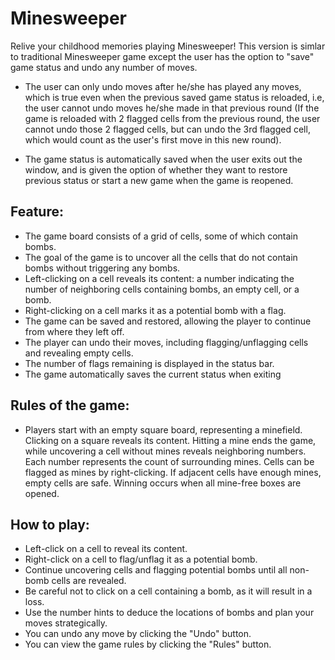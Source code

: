 # Minesweeper 



Relive your childhood memories playing Minesweeper! This version is simlar to traditional Minesweeper game except the user has the option to "save" game status and undo 
any number of moves. 


- The user can only undo moves after he/she has played any moves, which is true even when the previous 
saved game status is reloaded, i.e, the user cannot undo moves he/she made in that previous round 
(If the game is reloaded with 2 flagged cells from the previous round, the user cannot undo those 2
flagged cells, but can undo the 3rd flagged cell, which would count as the user's first move in this new round). 

- The game status is automatically saved when the user exits out the window, and is given the option of 
whether they want to restore previous status or start a new game when the game is reopened.

## Feature:
- The game board consists of a grid of cells, some of which contain bombs.
- The goal of the game is to uncover all the cells that do not contain bombs without triggering any bombs.
- Left-clicking on a cell reveals its content: a number indicating the number of neighboring cells containing bombs, an empty cell, or a bomb.
- Right-clicking on a cell marks it as a potential bomb with a flag.
- The game can be saved and restored, allowing the player to continue from where they left off.
- The player can undo their moves, including flagging/unflagging cells and revealing empty cells.
- The number of flags remaining is displayed in the status bar.
- The game automatically saves the current status when exiting

## Rules of the game: 
- Players start with an empty square board, representing a minefield. Clicking on a square reveals its content. Hitting a mine ends the game, while uncovering a cell without mines reveals neighboring numbers. Each number represents the count of surrounding mines. Cells can be flagged as mines by right-clicking. If adjacent cells have enough mines, empty cells are safe. Winning occurs when all mine-free boxes are opened.


## How to play:
- Left-click on a cell to reveal its content.
- Right-click on a cell to flag/unflag it as a potential bomb.
- Continue uncovering cells and flagging potential bombs until all non-bomb cells are revealed.
- Be careful not to click on a cell containing a bomb, as it will result in a loss.
- Use the number hints to deduce the locations of bombs and plan your moves strategically.
- You can undo any move by clicking the "Undo" button.
- You can view the game rules by clicking the "Rules" button.




